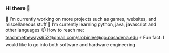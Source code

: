 ### Hi there 👋

🔭 I’m currently working on more projects such as games, websites, and miscellaneous stuff
🌱 I’m currently learning python, java, javascript and other languages
📫 How to reach me: teachmetheways652@gmail.com/srobinlee@go.pasadena.edu
⚡ Fun fact: I would like to go into both software and hardware engineering
